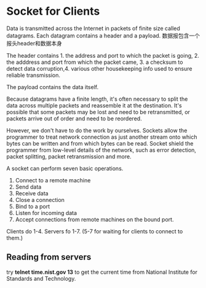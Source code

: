 # Socket for Clients

Data is transmitted across the Internet in packets
of finite size called datagrams. Each datagram contains a header
and a payload. 数据报包含一个报头header和数据本身

The header contains 1. the address and port to which the
packet is going, 2. the adddress and port from which the packet
came, 3. a checksum to detect data corruption,4. 
various other housekeeping info used to ensure reliable transmission. 

The payload contains the data itself. 

Because datagrams have a finite length, it's often 
necessary to split the data across multiple packets and reassemble it
at the destination. It's possible that some packets may be lost
and need to be retransmitted, or packets arrive out
of order and need to be reordered.

However, we don't have to do the work by ourselves. 
Sockets allow the programmer to treat network connection
as just another stream onto which bytes can be written and from which 
bytes can be read. Socket shield the programmer from 
low-level details of the network, such as error detection,
packet splitting, packet retransmission and more. 

A socket can perform seven basic operations. 
1. Connect to a remote machine
2. Send data
3. Receive data
4. Close a connection
5. Bind to a port
6. Listen for incoming data
7. Accept connections from remote machines on the bound port.

Clients do 1-4.
Servers fo 1-7. (5-7 for waiting for 
clients to connect to them.)


## Reading from servers
try **telnet time.nist.gov 13** to get the current
time from National Institute for Standards and Technology. 